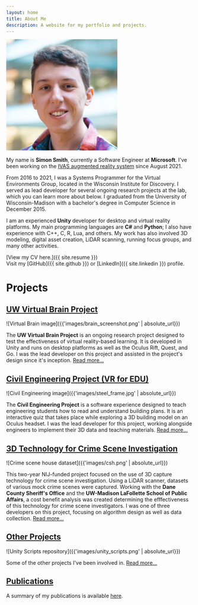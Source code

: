 ```yaml
---
layout: home
title: About Me
description: A website for my portfolio and projects.
---
```


<img src="images\personal\headshot_crop_3_medium.png" alt="Simon Smith" width="300"/>

My name is **Simon Smith**, currently a Software Engineer at **Microsoft**. I've been working on the [IVAS augmented reality system](https://news.microsoft.com/transform/u-s-army-to-use-hololens-technology-in-high-tech-headsets-for-soldiers/) since August 2021.

From 2016 to 2021, I was a Systems Programmer for the Virtual Environments Group, located in the Wisconsin Institute for Discovery. I served as lead developer for several ongoing research projects at the lab, which you can learn more about below. I graduated from the University of Wisconsin-Madison with a bachelor's degree in Computer Science in December 2015.

I am an experienced **Unity** developer for desktop and virtual reality platforms. My main programming languages are **C#** and **Python**; I also have experience with C++, C, R, Lua, and others. My work has also involved 3D modeling, digital asset creation, LiDAR scanning, running focus groups, and many other activities.

[View my CV here.]({{ site.resume }})  
Visit my [GitHub]({{ site.github }}) or [LinkedIn]({{ site.linkedin }}) profile.

# Projects

## [UW Virtual Brain Project](pages/VirtualBrain.html)

![Virtual Brain image]({{'images/brain_screenshot.png' | absolute_url}}) 

The **UW Virtual Brain Project** is an ongoing research project designed to test the effectiveness of virtual reality-based learning. It is developed in Unity and runs on desktop platforms as well as the Oculus Rift, Quest, and Go. I was the lead developer on this project and assisted in the project's design since it's inception. [Read more...](pages/VirtualBrain.html)

## [Civil Engineering Project (VR for EDU)](pages/CivilEngineering.html)

![Civil Engineering image]({{'images/steel_frame.jpg' | absolute_url}})

The **Civil Engineering Project** is a software experience designed to teach engineering students how to read and understand building plans. It is an interactive quiz that takes place while exploring a 3D building model on an Oculus headset. I was the lead developer for this project, working alongside engineers to implement their 3D data and teaching materials. [Read more...](pages/CivilEngineering.html)

## [3D Technology for Crime Scene Investigation](pages/3DCSI.html)

![Crime scene house dataset]({{'images/csh.png' | absolute_url}})

This two-year NIJ-funded project focused on the use of 3D capture technology for crime scene investigation. Using a LiDAR scanner, datasets of various mock crime scenes were captured. Working with the **Dane County Sheriff's Office** and the **UW-Madison LaFollette School of Public Affairs**, a cost benefit analysis was created determining the efffectiveness of this technology for crime scene investigators. I was one of three developers on this project, focusing on algorithm design as well as data collection. [Read more...](pages/3DCSI.html)

## [Other Projects](pages/Other.html)

![Unity Scripts repository]({{'images/unity_scripts.png' | absolute_url}})

Some of the other projects I've been involved in. [Read more...](pages/Other.html)

## [Publications](pages/Publications.html)

A summary of my publications is available [here](pages/Publications.html).
